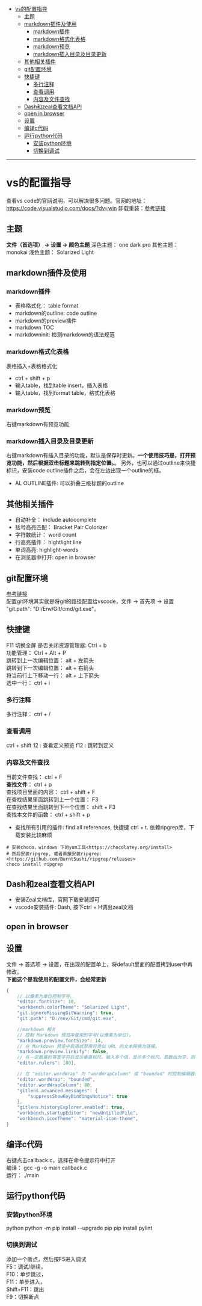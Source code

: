 <!-- TOC -->

- [vs的配置指导](#vs的配置指导)
    - [主题](#主题)
    - [markdown插件及使用](#markdown插件及使用)
        - [markdown插件](#markdown插件)
        - [markdown格式化表格](#markdown格式化表格)
        - [markdown预览](#markdown预览)
        - [markdown插入目录及目录更新](#markdown插入目录及目录更新)
    - [其他相关插件](#其他相关插件)
    - [git配置环境](#git配置环境)
    - [快捷键](#快捷键)
        - [多行注释](#多行注释)
        - [查看调用](#查看调用)
        - [内容及文件查找](#内容及文件查找)
    - [Dash和zeal查看文档API](#dash和zeal查看文档api)
    - [open in browser](#open-in-browser)
    - [设置](#设置)
    - [编译c代码](#编译c代码)
    - [运行python代码](#运行python代码)
        - [安装python环境](#安装python环境)
        - [切换到调试](#切换到调试)

<!-- /TOC -->

***********************************************
# vs的配置指导

查看vs code的官网说明，可以解决很多问题。官网的地址：<https://code.visualstudio.com/docs/?dv=win>
卸载重装：[参考链接](https://blog.csdn.net/qq_36279445/article/details/79650059)

## 主题

**文件（首选项） -> 设置 -> 颜色主题**
深色主题： one dark pro
其他主题： monokai
浅色主题： Solarized Light

## markdown插件及使用

### markdown插件

- 表格格式化： table format
- markdown的outline: code outline
- markdown的preview插件
- markdown TOC
- markdowninit: 检测markdown的语法规范  

### markdown格式化表格

表格插入+表格格式化  

- ctrl + shift + p
- 输入table，找到table insert，插入表格
- 输入table，找到format table，格式化表格

### markdown预览

右键markdown有预览功能

### markdown插入目录及目录更新

右键markdown有插入目录的功能，默认是保存时更新。**一个使用技巧是，打开预览功能，然后根据双击标题来跳转到指定位置。**。
另外，也可以通过outline来快捷标识，安装code outline插件之后，会在左边出现一个outline的框。  

- AL OUTLINE插件:  可以折叠三级标题的outline

## 其他相关插件

- 自动补全： include autocomplete
- 括号高亮匹配： Bracket Pair Colorizer
- 字符数统计： word count
- 行高亮插件： hightlight line
- 单词高亮: highlight-words
- 在浏览器中打开: open in browser

## git配置环境

[参考链接](https://www.cnblogs.com/geekfeier/p/7649695.html)  
配置git环境其实就是将git的路径配置给vscode，文件 -> 首先项 -> 设置
"git.path": "D:/Env/Git/cmd/git.exe"。

## 快捷键

F11 切换全屏
是否关闭资源管理器: Ctrl + b  
功能管理： Ctrl + Alt + P  
跳转到上一次编辑位置： alt + 左箭头  
跳转到下一次编辑位置： alt + 右箭头  
将当前行上下移动一行： alt + 上下箭头  
选中一行： ctrl + i

### 多行注释

多行注释： ctrl + /  

### 查看调用

ctrl + shift 12 : 查看定义预览
f12 : 跳转到定义

### 内容及文件查找

当前文件查找： ctrl + F  
**查找文件**： ctrl + p  
查找项目里面的内容： ctrl + shift + F  
在查找结果里面跳转到上一个位置： F3  
在查找结果里面跳转到下一个位置： shift + F3  
查找本文件的函数： ctrl + shift + p  

- 查找所有引用的插件: find all references, 快捷键 ctrl + t. 依赖ripgrep库，下载安装比较麻烦

```shell
# 安装choco，windows 下的yum工具<https://chocolatey.org/install>
# 然后安装ripgrep, 或者直接安装ripgrep: <https://github.com/BurntSushi/ripgrep/releases>
choco install ripgrep
```

## Dash和zeal查看文档API

- 安装Zeal文档库，官网下载安装即可
- vscode安装插件: Dash, 按下ctrl + H调出zeal文档

## open in browser

## 设置

文件 -> 首选项 -> 设置，在出现的配置单上，将default里面的配置拷到user中再修改。  
**下面这个是我使用的配置文件，会经常更新**  

```c
{
    // 以像素为单位控制字号。
    "editor.fontSize": 18,
    "workbench.colorTheme": "Solarized Light",
    "git.ignoreMissingGitWarning": true,
    "git.path": "D:/env/Git/cmd/git.exe",

    //markdown 相关
    // 控制 Markdown 预览中使用的字号(以像素为单位)。
    "markdown.preview.fontSize": 14,
    // 在 Markdown 预览中启用或禁用将类似 URL 的文本转换为链接。
    "markdown.preview.linkify": false,
    // 在一定数量的等宽字符后显示垂直标尺。输入多个值，显示多个标尺。若数组为空，则不绘制标尺。
    "editor.rulers": [80],

    // 在 "editor.wordWrap" 为 "wordWrapColumn" 或 "bounded" 时控制编辑器列的换行。
    "editor.wordWrap": "bounded",
    "editor.wordWrapColumn": 80,
    "gitlens.advanced.messages": {
        "suppressShowKeyBindingsNotice": true
    },
    "gitlens.historyExplorer.enabled": true,
    "workbench.startupEditor": "newUntitledFile",
    "workbench.iconTheme": "material-icon-theme",
}
```

## 编译c代码

右键点击callback.c，选择在命令提示符中打开  
编译： gcc -g -o main callback.c  
运行： ./main  

## 运行python代码

### 安装python环境

python
python -m pip install --upgrade pip
pip install pylint

### 切换到调试

添加一个断点，然后按F5进入调试  
F5：调试/继续，  
F10：单步跳过，  
F11：单步进入，  
Shift+F11：跳出  
F9：切换断点  
